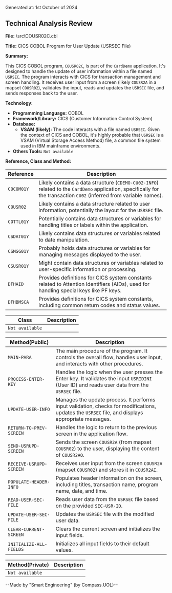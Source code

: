 Generated at: 1st October of 2024

## Technical Analysis Review

**File:**  \src\COUSR02C.cbl

**Title:**  CICS COBOL Program for User Update (USRSEC File)

**Summary:** 

This CICS COBOL program, `COUSR02C`, is part of the `CardDemo` application. It's designed to handle the update of user information within a file named `USRSEC`. The program interacts with CICS for transaction management and screen handling. It receives user input from a screen (likely `COUSR2A` in a mapset `COUSR02`), validates the input, reads and updates the `USRSEC` file, and sends responses back to the user.

**Technology:**

* **Programming Language:** COBOL
* **Framework/Library:** CICS (Customer Information Control System)
* **Database:**  
   * **VSAM (likely):** The code interacts with a file named `USRSEC`. Given the context of CICS and COBOL, it's highly probable that `USRSEC` is a VSAM (Virtual Storage Access Method) file, a common file system used in IBM mainframe environments. 
* **Others Tools:** `Not available` 

**Reference, Class and Method:**

| Reference | Description |
|---|---|
| `COCOM01Y` | Likely contains a data structure (`CDEMO-CU02-INFO`) related to the `CardDemo` application, specifically for the transaction `CU02` (inferred from variable names). |
| `COUSR02` |  Likely contains a data structure related to user information, potentially the layout for the `USRSEC` file. |
| `COTTL01Y` |  Potentially contains data structures or variables for handling titles or labels within the application. |
| `CSDAT01Y` | Likely contains data structures or variables related to date manipulation. |
| `CSMSG01Y` |  Probably holds data structures or variables for managing messages displayed to the user.  |
| `CSUSR01Y` |  Might contain data structures or variables related to user-specific information or processing. |
| `DFHAID` |  Provides definitions for CICS system constants related to Attention Identifiers (AIDs), used for handling special keys like PF keys. |
| `DFHBMSCA` | Provides definitions for CICS system constants, including common return codes and status values. |

| Class | Description |
|---|---|
| `Not available` |  |

| Method(Public) | Description |
|---|---|
| `MAIN-PARA` | The main procedure of the program. It controls the overall flow, handles user input, and interacts with other procedures. | 
| `PROCESS-ENTER-KEY` |  Handles the logic when the user presses the Enter key. It validates the input `USRIDINI` (User ID) and reads user data from the `USRSEC` file. |
| `UPDATE-USER-INFO` |  Manages the update process. It performs input validation, checks for modifications, updates the `USRSEC` file, and displays appropriate messages. |
| `RETURN-TO-PREV-SCREEN` |  Handles the logic to return to the previous screen in the application flow. |
| `SEND-USRUPD-SCREEN` |  Sends the screen `COUSR2A` (from mapset `COUSR02`) to the user, displaying the content of `COUSR2AO`. |
| `RECEIVE-USRUPD-SCREEN` |  Receives user input from the screen `COUSR2A` (mapset `COUSR02`) and stores it in `COUSR2AI`. |
| `POPULATE-HEADER-INFO` |  Populates header information on the screen, including titles, transaction name, program name, date, and time. |
| `READ-USER-SEC-FILE` |  Reads user data from the `USRSEC` file based on the provided `SEC-USR-ID`. |
| `UPDATE-USER-SEC-FILE` |  Updates the `USRSEC` file with the modified user data. |
| `CLEAR-CURRENT-SCREEN` |  Clears the current screen and initializes the input fields. |
| `INITIALIZE-ALL-FIELDS` |  Initializes all input fields to their default values. |

| Method(Private) | Description |
|---|---|
| `Not available` |  |

--Made by "Smart Engineering" (by Compass.UOL)--